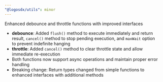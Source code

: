 ```yaml
---
"@logosdx/utils": minor
---
```


Enhanced debounce and throttle functions with improved interfaces

- **debounce**: Added `flush()` method to execute immediately and return result, `cancel()` method to stop pending execution, and `maxWait` option to prevent indefinite hanging
- **throttle**: Added `cancel()` method to clear throttle state and allow immediate re-execution
- Both functions now support async operations and maintain proper error handling
- Breaking change: Return types changed from simple functions to enhanced interfaces with additional methods
